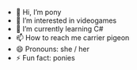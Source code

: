 - 👋 Hi, I’m pony
- 👀 I’m interested in videogames
- 🌱 I’m currently learning C#
- 📫 How to reach me carrier pigeon
- 😄 Pronouns: she / her
- ⚡ Fun fact: ponies

